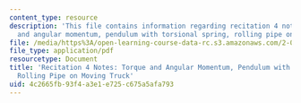 ```yaml
---
content_type: resource
description: 'This file contains information regarding recitation 4 notes: torque
  and angular momentum, pendulum with torsional spring, rolling pipe on moving truck.'
file: /media/https%3A/open-learning-course-data-rc.s3.amazonaws.com/2-003sc-engineering-dynamics-fall-2011/4c2665fb93f4a3e1e725c675a5afa793_MIT2_003SCF11_rec4notes1.pdf
file_type: application/pdf
resourcetype: Document
title: 'Recitation 4 Notes: Torque and Angular Momentum, Pendulum with Torsional Spring,
  Rolling Pipe on Moving Truck'
uid: 4c2665fb-93f4-a3e1-e725-c675a5afa793
---
```

